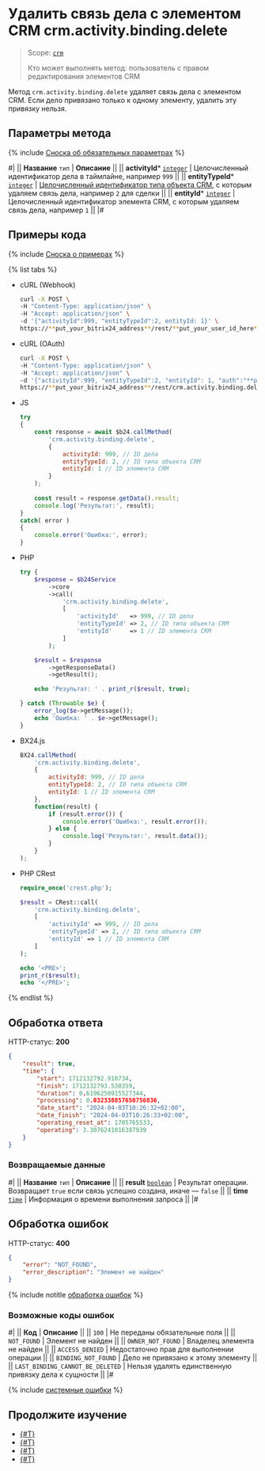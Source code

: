 # Удалить связь дела с элементом CRM crm.activity.binding.delete

> Scope: [`crm`](../../../../scopes/permissions.md)
>
> Кто может выполнять метод: пользователь c правом редактирования элементов CRM

Метод `crm.activity.binding.delete` удаляет cвязь дела с элементом CRM. Если дело привязано только к одному элементу, удалить эту привязку нельзя.

## Параметры метода

{% include [Сноска об обязательных параметрах](../../../../../_includes/required.md) %}

#|
|| **Название**
`тип` | **Описание** ||
|| **activityId***
[`integer`](../../../../data-types.md) | Целочисленный идентификатор дела в таймлайне, например `999` ||
|| **entityTypeId***
[`integer`](../../../../data-types.md) | [Целочисленный идентификатор типа объекта CRM](../../../data-types.md#object_type), с которым удаляем связь дела, например `2` для сделки ||
|| **entityId***
[`integer`](../../../../data-types.md) | Целочисленный идентификатор элемента CRM, с которым удаляем связь дела, например `1`  ||
|#

## Примеры кода

{% include [Сноска о примерах](../../../../../_includes/examples.md) %}

{% list tabs %}

- cURL (Webhook)

    ```bash
    curl -X POST \
    -H "Content-Type: application/json" \
    -H "Accept: application/json" \
    -d '{"activityId":999, "entityTypeId":2, entityId: 1}' \
    https://**put_your_bitrix24_address**/rest/**put_your_user_id_here**/**put_your_webhook_here**/crm.activity.binding.delete
    ```

- cURL (OAuth)

    ```bash
    curl -X POST \
    -H "Content-Type: application/json" \
    -H "Accept: application/json" \
    -d '{"activityId":999, "entityTypeId":2, "entityId": 1, "auth":"**put_access_token_here**"}' \
    https://**put_your_bitrix24_address**/rest/crm.activity.binding.delete
    ```

- JS


    ```js
    try
    {
    	const response = await $b24.callMethod(
    		'crm.activity.binding.delete',
    		{
    			activityId: 999, // ID дела
    			entityTypeId: 2, // ID типа объекта CRM
    			entityId: 1 // ID элемента CRM
    		}
    	);
    	
    	const result = response.getData().result;
    	console.log('Результат:', result);
    }
    catch( error )
    {
    	console.error('Ошибка:', error);
    }
    ```

- PHP


    ```php
    try {
        $response = $b24Service
            ->core
            ->call(
                'crm.activity.binding.delete',
                [
                    'activityId'   => 999, // ID дела
                    'entityTypeId' => 2, // ID типа объекта CRM
                    'entityId'     => 1 // ID элемента CRM
                ]
            );
    
        $result = $response
            ->getResponseData()
            ->getResult();
    
        echo 'Результат: ' . print_r($result, true);
    
    } catch (Throwable $e) {
        error_log($e->getMessage());
        echo 'Ошибка: ' . $e->getMessage();
    }
    ```

- BX24.js

    ```javascript
    BX24.callMethod(
        'crm.activity.binding.delete',
        {
            activityId: 999, // ID дела
            entityTypeId: 2, // ID типа объекта CRM
            entityId: 1 // ID элемента CRM
        },
        function(result) {
            if (result.error()) {
                console.error('Ошибка:', result.error()); 
            } else {
                console.log('Результат:', result.data()); 
            }
        }
    );
    ```

- PHP CRest

    ```php
    require_once('crest.php');

    $result = CRest::call(
        'crm.activity.binding.delete',
        [
            'activityId' => 999, // ID дела
            'entityTypeId' => 2, // ID типа объекта CRM
            'entityId' => 1 // ID элемента CRM
        ]
    );

    echo '<PRE>';
    print_r($result);
    echo '</PRE>';
    ```

{% endlist %}

## Обработка ответа

HTTP-статус: **200**

```json
{
    "result": true,
    "time": {
        "start": 1712132792.910734,
        "finish": 1712132793.530359,
        "duration": 0.6196250915527344,
        "processing": 0.032338857650756836,
        "date_start": "2024-04-03T10:26:32+02:00",
        "date_finish": "2024-04-03T10:26:33+02:00",
        "operating_reset_at": 1705765533,
        "operating": 3.3076241016387939
    }
}
```

### Возвращаемые данные

#|
|| **Название**
`тип` | **Описание** ||
|| **result**
[`boolean`](../../../../data-types.md) | Результат операции. Возвращает `true` если связь успешно создана, иначе — `false` ||
|| **time**
[`time`](../../../../data-types.md#time) | Информация о времени выполнения запроса ||
|#

## Обработка ошибок

HTTP-статус: **400**

```json
{
    "error": "NOT_FOUND",
    "error_description": "Элемент не найден"
}
```

{% include notitle [обработка ошибок](../../../../../_includes/error-info.md) %}

### Возможные коды ошибок

#|
|| **Код** | **Описание** ||
|| `100` | Не переданы обязательные поля ||
|| `NOT_FOUND` | Элемент не найден ||
|| `OWNER_NOT_FOUND` | Владелец элемента не найден ||
|| `ACCESS_DENIED` | Недостаточно прав для выполнении операции ||
|| `BINDING_NOT_FOUND` | Дело не привязано к этому элементу ||
|| `LAST_BINDING_CANNOT_BE_DELETED` | Нельзя удалять единственную привязку дела к сущности ||
|#

{% include [системные ошибки](../../../../../_includes/system-errors.md) %}

## Продолжите изучение 

- [{#T}](./crm-activity-binding-list.md)
- [{#T}](./crm-activity-binding-add.md)
- [{#T}](./crm-activity-binding-move.md)
- [{#T}](../../../../../tutorials/crm/how-to-edit-crm-objects/how-to-move-activity-between-objects.md)